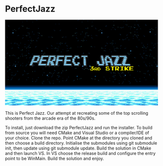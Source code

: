 # PerfectJazz
![alt text](https://github.com/MorbidCuriosity84/PerfectJazz/blob/main/PerfectJazz.png?raw=true)

This is Perfect Jazz. Our attempt at recreating some of the top scrolling shooters from the arcade era of the 80s/90s. 

To install, just download the zip PerfectJazz and run the installer. To build from source you will need CMake and Visual Studio or a compiler/IDE of your choice. Clone the repo. Point CMake at the directory you cloned and then choose a build directory. Initialise the submodules using git submodule init, then update using git submodule update. Build the solution in CMake and then launch VS. In VS choose the release build and configure the entry point to be WinMain. Build the solution and enjoy.
